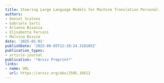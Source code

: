 ```yaml
---
title: Steering Large Language Models for Machine Translation Personalization
authors:
- Daniel Scalena
- Gabriele Sarti
- Arianna Bisazza
- Elisabetta Fersini
- Malvina Nissim
date: '2025-01-01'
publishDate: '2025-09-05T12:18:24.318105Z'
publication_types:
- article-journal
publication: '*Arxiv Preprint*'
links:
- name: URL
  url: https://arxiv.org/abs/2505.16612
---
```

